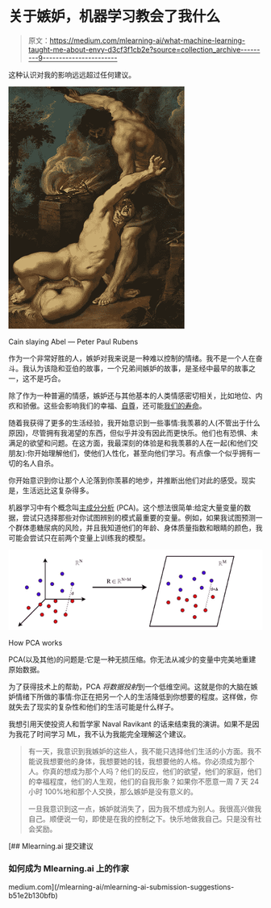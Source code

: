 # 关于嫉妒，机器学习教会了我什么

> 原文：<https://medium.com/mlearning-ai/what-machine-learning-taught-me-about-envy-d3cf3f1cb2e?source=collection_archive---------9----------------------->

这种认识对我的影响远远超过任何建议。

![](img/48e195ead8a2f1922fe527f4a34ab3cc.png)

Cain slaying Abel — Peter Paul Rubens

作为一个非常好胜的人，嫉妒对我来说是一种难以控制的情绪。我不是一个人在奋斗。我认为该隐和亚伯的故事，一个兄弟间嫉妒的故事，是圣经中最早的故事之一，这不是巧合。

除了作为一种普遍的情感，嫉妒还与其他基本的人类情感密切相关，比如地位、内疚和骄傲。这些会影响我们的幸福、[自尊](https://www.youtube.com/watch?v=wC9S_fFMnaU)，还可能[我们的寿命](https://www.amazon.com/Status-Syndrome-Standing-Affects-Longevity/dp/0805078541)。

随着我获得了更多的生活经验，我开始意识到一些事情:我羡慕的人(不管出于什么原因)，尽管拥有我渴望的东西，但似乎并没有因此而更快乐。他们也有恐惧、未满足的欲望和问题。在这方面，我最深刻的体验是和我羡慕的人在一起(和他们交朋友):你开始理解他们，使他们人性化，甚至向他们学习。有点像一个似乎拥有一切的名人自杀。

你开始意识到你让那个人沦落到你羡慕的地步，并推断出他们对此的感受。现实是，生活远比这复杂得多。

机器学习中有个概念叫[主成分分析](https://en.wikipedia.org/wiki/Principal_component_analysis) (PCA)。这个想法很简单:给定大量变量的数据，尝试只选择那些对你试图辨别的模式最重要的变量。例如，如果我试图预测一个群体患糖尿病的风险，并且我知道他们的年龄、身体质量指数和眼睛的颜色，我可能会尝试只在前两个变量上训练我的模型。

![](img/ccfe1873c52efe8ff6bcf6e2decfdf36.png)

How PCA works

PCA(以及其他)的问题是:它是一种无损压缩。你无法从减少的变量中完美地重建原始数据。

为了获得技术上的帮助，PCA *将数据投射*到一个低维空间。这就是你的大脑在嫉妒情绪下所做的事情:你正在把另一个人的生活降低到你想要的程度。这样做，你就失去了现实的复杂性和他们的生活可能是什么样子。

我想引用天使投资人和哲学家 Naval Ravikant 的话来结束我的演讲。如果不是因为我花了时间学习 ML，我不认为我能完全理解这个建议。

> 有一天，我意识到我嫉妒的这些人，我不能只选择他们生活的小方面。我不能说我想要他的身体，我想要她的钱，我想要他的人格。你必须成为那个人。你真的想成为那个人吗？他们的反应，他们的欲望，他们的家庭，他们的幸福程度，他们的人生观，他们的自我形象？如果你不愿意一周 7 天 24 小时 100%地和那个人交换，那么嫉妒是没有意义的。
> 
> 一旦我意识到这一点，嫉妒就消失了，因为我不想成为别人。我很高兴做我自己。顺便说一句，即使是在我的控制之下。快乐地做我自己。只是没有社会奖励。

[](/mlearning-ai/mlearning-ai-submission-suggestions-b51e2b130bfb) [## Mlearning.ai 提交建议

### 如何成为 Mlearning.ai 上的作家

medium.com](/mlearning-ai/mlearning-ai-submission-suggestions-b51e2b130bfb)